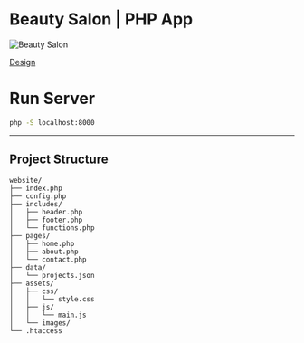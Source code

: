 # Beauty Salon | PHP App

![Beauty Salon](screenshot.png)

[Design](https://www.figma.com/design/yUBTU3YSEETOeeHubgtoBS/%D1%81%D0%B0%D0%BB%D0%BE%D0%BD-%D0%BA%D1%80%D0%B0%D1%81%D0%BE%D1%82%D1%8B?node-id=1-656&t=l98qR9PPTmpH9UVy-1)

# Run Server

```bash
php -S localhost:8000
```

---

## Project Structure

```
website/
├── index.php
├── config.php
├── includes/
│   ├── header.php
│   ├── footer.php
│   └── functions.php
├── pages/
│   ├── home.php
│   ├── about.php
│   └── contact.php
├── data/
│   └── projects.json
├── assets/
│   ├── css/
│   │   └── style.css
│   ├── js/
│   │   └── main.js
│   └── images/
└── .htaccess
```
